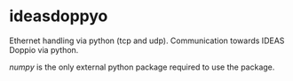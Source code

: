 # ideasdoppyo
Ethernet handling via python (tcp and udp). Communication towards IDEAS Doppio via python.

_numpy_ is the only external python package required to use the package.
